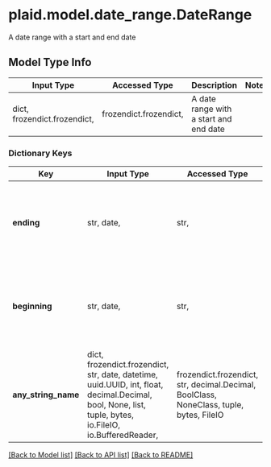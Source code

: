 # plaid.model.date_range.DateRange

A date range with a start and end date

## Model Type Info
Input Type | Accessed Type | Description | Notes
------------ | ------------- | ------------- | -------------
dict, frozendict.frozendict,  | frozendict.frozendict,  | A date range with a start and end date | 

### Dictionary Keys
Key | Input Type | Accessed Type | Description | Notes
------------ | ------------- | ------------- | ------------- | -------------
**ending** | str, date,  | str,  | A date in the format YYYY-MM-DD (RFC 3339 Section 5.6). | value must conform to RFC-3339 full-date YYYY-MM-DD
**beginning** | str, date,  | str,  | A date in the format YYYY-MM-DD (RFC 3339 Section 5.6). | value must conform to RFC-3339 full-date YYYY-MM-DD
**any_string_name** | dict, frozendict.frozendict, str, date, datetime, uuid.UUID, int, float, decimal.Decimal, bool, None, list, tuple, bytes, io.FileIO, io.BufferedReader,  | frozendict.frozendict, str, decimal.Decimal, BoolClass, NoneClass, tuple, bytes, FileIO | any string name can be used but the value must be the correct type | [optional]

[[Back to Model list]](../../README.md#documentation-for-models) [[Back to API list]](../../README.md#documentation-for-api-endpoints) [[Back to README]](../../README.md)

